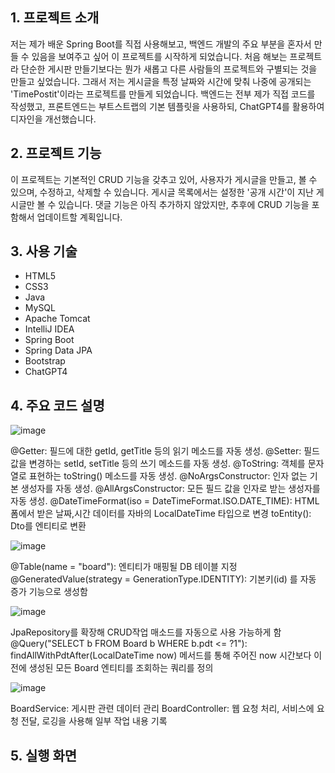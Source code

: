 ## 1. 프로젝트 소개

저는 제가 배운 Spring Boot를 직접 사용해보고, 백엔드 개발의 주요 부분을 혼자서 만들 수 있음을 보여주고 싶어 이 프로젝트를 시작하게 되었습니다. 처음 해보는 프로젝트라 단순한 게시판 만들기보다는 뭔가 새롭고 다른 사람들의 프로젝트와 구별되는 것을 만들고 싶었습니다. 그래서 저는 게시글을 특정 날짜와 시간에 맞춰 나중에 공개되는 'TimePostit'이라는 프로젝트를 만들게 되었습니다. 백엔드는 전부 제가 직접 코드를 작성했고, 프론트엔드는 부트스트랩의 기본 템플릿을 사용하되, ChatGPT4를 활용하여 디자인을 개선했습니다.

## 2. 프로젝트 기능

이 프로젝트는 기본적인 CRUD 기능을 갖추고 있어, 사용자가 게시글을 만들고, 볼 수 있으며, 수정하고, 삭제할 수 있습니다. 게시글 목록에서는 설정한 '공개 시간'이 지난 게시글만 볼 수 있습니다. 댓글 기능은 아직 추가하지 않았지만, 추후에 CRUD 기능을 포함해서 업데이트할 계획입니다.

## 3. 사용 기술

- HTML5
- CSS3
- Java
- MySQL
- Apache Tomcat
- IntelliJ IDEA
- Spring Boot
- Spring Data JPA
- Bootstrap
- ChatGPT4

## 4. 주요 코드 설명

![image](https://github.com/0055kms/TimePostit/assets/157768680/84a742f2-00ef-4c6e-8939-09ee56573a6b)

@Getter: 필드에 대한 getId, getTitle 등의 읽기 메소드를 자동 생성.
@Setter: 필드 값을 변경하는 setId, setTitle 등의 쓰기 메소드를 자동 생성.
@ToString: 객체를 문자열로 표현하는 toString() 메소드를 자동 생성.
@NoArgsConstructor: 인자 없는 기본 생성자를 자동 생성.
@AllArgsConstructor: 모든 필드 값을 인자로 받는 생성자를 자동 생성.
@DateTimeFormat(iso = DateTimeFormat.ISO.DATE_TIME): HTML폼에서 받은 날짜,시간 데이터를 자바의 LocalDateTime 타입으로 변경
toEntity(): Dto를 엔티티로 변환

![image](https://github.com/0055kms/TimePostit/assets/157768680/3bf1ec30-fb6d-4166-ac0a-3430ac96ef21)

@Table(name = "board"): 엔티티가 매핑될 DB 테이블 지정
@GeneratedValue(strategy = GenerationType.IDENTITY): 기본키(id) 를 자동 증가 기능으로 생성함

![image](https://github.com/0055kms/TimePostit/assets/157768680/38b96b9f-994a-4a84-8407-a8b8b4c9afce)

JpaRepository를 확장해 CRUD작업 매소드를 자동으로 사용 가능하게 함
@Query("SELECT b FROM Board b WHERE b.pdt <= ?1"): findAllWithPdtAfter(LocalDateTime now) 메서드를 통해
주어진 now 시간보다 이전에 생성된 모든 Board 엔티티를 조회하는 쿼리를 정의

![image](https://github.com/0055kms/TimePostit/assets/157768680/abd98883-c9c4-45e3-8d2b-9e6d6bb1e720)

BoardService: 게시판 관련 데이터 관리
BoardController: 웹 요청 처리, 서비스에 요청 전달, 로깅을 사용해 일부 작업 내용 기록

## 5. 실행 화면

